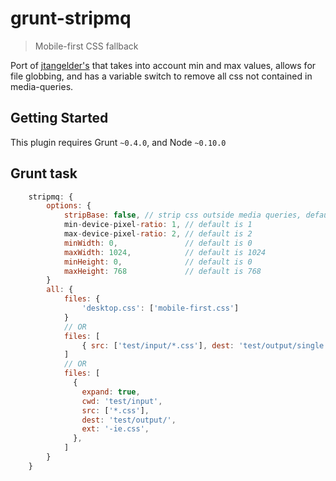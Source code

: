 # grunt-stripmq
> Mobile-first CSS fallback

Port of [jtangelder's](https://github.com/jtangelder/grunt-stripmq) that takes into account min and max values, allows for file globbing, and has a variable switch to remove all css not contained in media-queries.

## Getting Started
This plugin requires Grunt `~0.4.0`, and Node `~0.10.0`

## Grunt task
````js
    stripmq: {
        options: {
            stripBase: false, // strip css outside media queries, default is false
            min-device-pixel-ratio: 1, // default is 1
            max-device-pixel-ratio: 2, // default is 2
            minWidth: 0,               // default is 0
            maxWidth: 1024,            // default is 1024
            minHeight: 0,              // default is 0
            maxHeight: 768             // default is 768
        }
        all: {
            files: {
                'desktop.css': ['mobile-first.css']
            }
            // OR
            files: [
                { src: ['test/input/*.css'], dest: 'test/output/single.css' }
            ]
            // OR
            files: [
              {
                expand: true,
                cwd: 'test/input',
                src: ['*.css'],
                dest: 'test/output/',
                ext: '-ie.css',
              },
            ]
        }
    }
````
